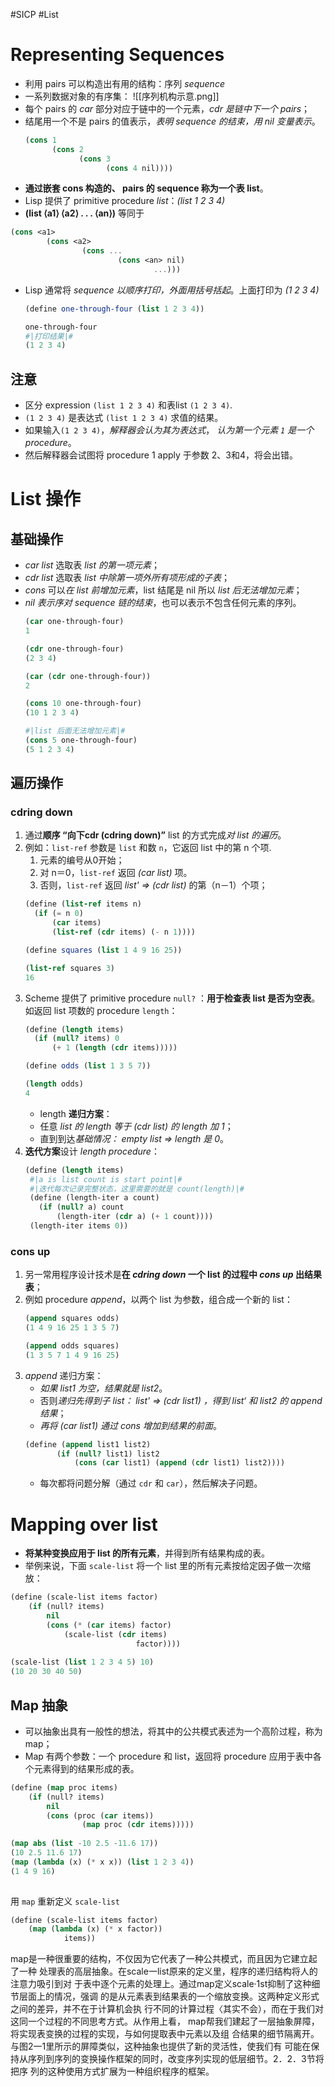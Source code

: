 #SICP #List
# Representing Sequences
- 利用 pairs 可以构造出有用的结构：序列 *sequence*
- 一系列数据对象的有序集：
![[序列机构示意.png]]
- 每个 pairs 的 *car* 部分对应于链中的一个元素，*cdr 是链中下一个 pairs*；
- 结尾用一个不是 pairs 的值表示，*表明 sequence 的结束，用 nil 变量表示*。
	```scheme
	(cons 1
	      (cons 2
	            (cons 3
	                  (cons 4 nil))))
	```
- **通过嵌套 cons 构造的、 pairs 的 sequence 称为一个表 list**。
- Lisp 提供了 primitive procedure *list*：*(list 1 2 3 4)*
- **(list ⟨a1⟩ ⟨a2⟩ . . . ⟨an⟩)**  等同于
```scheme
(cons <a1> 
		(cons <a2> 
				(cons ... 
						(cons <an> nil) 
								...)))
```
- Lisp 通常将 *sequence 以顺序打印，外面用括号括起*。上面打印为 *(1 2 3 4)*
	```scheme
	(define one-through-four (list 1 2 3 4))
	
	one-through-four
	#|打印结果|#
	(1 2 3 4)
	```

## 注意
- 区分 expression  `(list 1 2 3 4)` 和表list `(1 2 3 4)`.
- `(1 2 3 4)` 是表达式 `(list 1 2 3 4)`  求值的结果。
- 如果输入`(1 2 3 4)`，*解释器会认为其为表达式*， *认为第一个元素 `1` 是一个 procedure*。
- 然后解释器会试图将 procedure 1  apply 于参数 2、3和4，将会出错。

# List 操作
## 基础操作
- *car list* 选取表 *list 的第一项元素*；
- *cdr list* 选取表 *list 中除第一项外所有项形成的子表*；
- *cons* 可以*在 list 前增加元素*，list 结尾是 nil 所以 *list 后无法增加元素*；
- *nil* *表示序对 sequence 链的结束*，也可以表示不包含任何元素的序列。
	```scheme
	(car one-through-four)
	1
	
	(cdr one-through-four)
	(2 3 4)
	
	(car (cdr one-through-four))
	2
	
	(cons 10 one-through-four)
	(10 1 2 3 4)

	#|list 后面无法增加元素|#
	(cons 5 one-through-four)
	(5 1 2 3 4)
	```

## 遍历操作
### cdring down
1. 通过**顺序  “向下cdr (cdring down)”** list 的方式完成*对 list 的遍历*。
2. 例如：`list-ref` 参数是 `list` 和数 `n`，它返回 list 中的第 n 个项.
	1. 元素的编号从0开始；
	2. 对 n＝0，`list-ref` 返回 *(car list)* 项。
	3.  否则，`list-ref` 返回 *list' => (cdr list)* 的第（n－1）个项；
	```scheme
	(define (list-ref items n)
	  (if (= n 0)
	      (car items)
	      (list-ref (cdr items) (- n 1))))
	
	(define squares (list 1 4 9 16 25))
	
	(list-ref squares 3)
	16
	```
3. Scheme 提供了 primitive procedure  `null?` ：**用于检查表 list 是否为空表**。如返回 list 项数的 procedure `length`：
	```scheme
	(define (length items)
	  (if (null? items) 0
	      (+ 1 (length (cdr items)))))
	
	(define odds (list 1 3 5 7))
	
	(length odds)
	4
	```
	- length **递归方案**：
	- 任意 *list 的 length 等于 (cdr list) 的 length 加 1*；
	- 直到到达*基础情况： empty list => length 是 0*。
4. **迭代方案**设计 *length procedure*：
	 ```scheme
	(define (length items)
	  #|a is list count is start point|#
	  #|迭代每次记录完整状态，这里需要的就是 count(length)|#
	  (define (length-iter a count)
	    (if (null? a) count
	        (length-iter (cdr a) (+ 1 count))))
	  (length-iter items 0))
	```

### cons up
1. 另一常用程序设计技术是**在 *cdring down* 一个 list 的过程中 *cons up* 出结果表**；
2. 例如 procedure *append*，以两个 list 为参数，组合成一个新的 list：
	```scheme
	(append squares odds)
	(1 4 9 16 25 1 3 5 7)
	
	(append odds squares)
	(1 3 5 7 1 4 9 16 25)
	```
3. *append* 递归方案：
	- *如果 list1 为空，结果就是 list2*。
	- 否则*递归先得到子 list： list' => (cdr list1) ，得到 list‘ 和 list2 的 append 结果*；
	- *再将 (car list1) 通过 cons 增加到结果的前面*。
	```scheme
	(define (append list1 list2)
	       (if (null? list1) list2
	           (cons (car list1) (append (cdr list1) list2))))
	```
	- 每次都将问题分解（通过 `cdr` 和 `car`），然后解决子问题。

# Mapping over list
- **将某种变换应用于 list 的所有元素**，并得到所有结果构成的表。
- 举例来说，下面 `scale-list`  将一个 list 里的所有元素按给定因子做一次缩放：

```lisp
(define (scale-list items factor)
	(if (null? items)
		nil
		(cons (* (car items) factor)
			(scale-list (cdr items)
							factor))))
						
(scale-list (list 1 2 3 4 5) 10)
(10 20 30 40 50)
```

## Map 抽象
- 可以抽象出具有一般性的想法，将其中的公共模式表述为一个高阶过程，称为map；
-  Map 有两个参数：一个 procedure 和 list，返回将 procedure 应用于表中各个元素得到的结果形成的表。

```lisp
(define (map proc items)
	(if (null? items)
		nil
		(cons (proc (car items))
				(map proc (cdr items)))))
			
(map abs (list -10 2.5 -11.6 17))
(10 2.5 11.6 17)
(map (lambda (x) (* x x)) (list 1 2 3 4))
(1 4 9 16)
	
```


 用 `map` 重新定义 `scale-list` 
 
```lisp
(define (scale-list items factor)
	(map (lambda (x) (* x factor))
			items))
```


map是一种很重要的结构，不仅因为它代表了一种公共模式，而且因为它建立起了一种
处理表的高层抽象。在scale一list原来的定义里，程序的递归结构将人的注意力吸引到对
于表中逐个元素的处理上。通过map定义scale·1st抑制了这种细节层面上的情况，强调
的是从元素表到结果表的一个缩放变换。这两种定义形式之间的差异，并不在于计算机会执
行不同的计算过程〈其实不会），而在于我们对这同一个过程的不同思考方式。从作用上看，
map帮我们建起了一层抽象屏障，将实现表变换的过程的实现，与如何提取表中元素以及组
合结果的细节隔离开。与图2一1里所示的屏障类似，这种抽象也提供了新的灵活性，使我们有
可能在保持从序列到序列的变换操作框架的同时，改变序列实现的低层细节。2．2．3节将把序
列的这种使用方式扩展为一种组织程序的框架。
